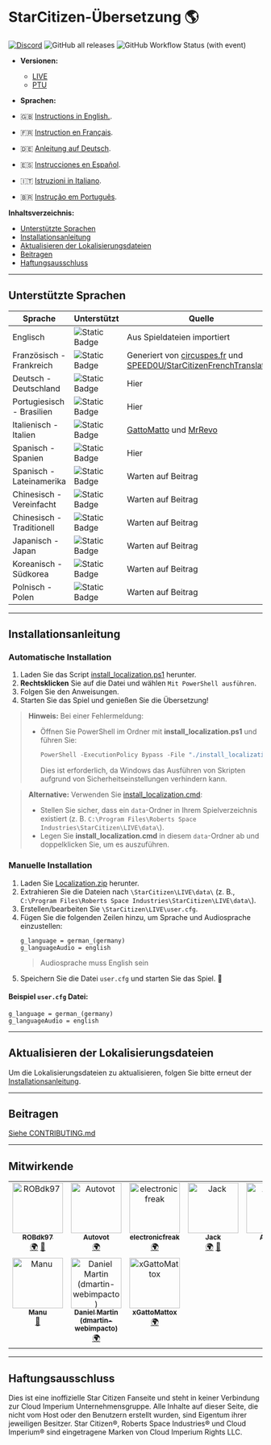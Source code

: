 # StarCitizen-Übersetzung 🌎

[![Discord](https://img.shields.io/discord/1185135396112322620?logo=discord&label=discord)](https://discord.gg/Gbvz9fTmZU)
![GitHub all releases](https://img.shields.io/github/downloads/Dymerz/StarCitizen-Localization/total)
![GitHub Workflow Status (with event)](https://img.shields.io/github/actions/workflow/status/Dymerz/StarCitizen-Localization/.github%2Fworkflows%2Fvalidate-global-ini.yaml?event=push&label=INI%20Validation&link=https%3A%2F%2Fgithub.com%2FDymerz%2FStarCitizen-Localization%2Factions%2Fworkflows%2Fvalidate-global-ini.yaml)

- **Versionen:** 
  - [LIVE](https://github.com/Dymerz/StarCitizen-Localization/blob/main/README_de.md) 
  - [PTU](https://github.com/Dymerz/StarCitizen-Localization/blob/ptu/README_de.md)

- **Sprachen:**
- 🇬🇧 [Instructions in English.](README.md).
- 🇫🇷 [Instruction en Français](README_fr.md).
- 🇩🇪 [Anleitung auf Deutsch](README_de.md).
- 🇪🇸 [Instrucciones en Español](README_es.md).
- 🇮🇹 [Istruzioni in Italiano](README_it.md).
- 🇧🇷 [Instrução em Português](README_ptbr.md).

**Inhaltsverzeichnis:**
  - [Unterstützte Sprachen](#unterstützte-sprachen)
  - [Installationsanleitung](#installationsanleitung)
  - [Aktualisieren der Lokalisierungsdateien](#aktualisieren-der-lokalisierungsdateien)
  - [Beitragen](#beitragen)
  - [Haftungsausschluss](#haftungsausschluss)

---
## Unterstützte Sprachen

| Sprache                 | Unterstützt | Quelle |
|--------------------------|-------------|--------|
| Englisch                | ![Static Badge](https://img.shields.io/badge/4.0.0-EPTU-brightgreen) | Aus Spieldateien importiert |
| Französisch - Frankreich | ![Static Badge](https://img.shields.io/badge/3.24.3-LIVE-brightgreen) | Generiert von [circuspes.fr](https://traduction.circuspes.fr) und [SPEED0U/StarCitizenFrenchTranslation](https://github.com/SPEED0U/StarCitizenFrenchTranslation) |
| Deutsch - Deutschland   | ![Static Badge](https://img.shields.io/badge/3.24.3-LIVE-brightgreen) | Hier |
| Portugiesisch - Brasilien| ![Static Badge](https://img.shields.io/badge/3.24.3-LIVE-brightgreen) | Hier |
| Italienisch - Italien   | ![Static Badge](https://img.shields.io/badge/3.24.1-LIVE-yellow) | [GattoMatto](https://robertsspaceindustries.com/citizens/GattoMatto) und [MrRevo](https://robertsspaceindustries.com/citizens/MrRevo) |
| Spanisch - Spanien      | ![Static Badge](https://img.shields.io/badge/3.23.1a-LIVE-orange) | Hier |
| Spanisch - Lateinamerika| ![Static Badge](https://img.shields.io/badge/x.xx.x-LIVE-darkred) | Warten auf Beitrag |
| Chinesisch - Vereinfacht| ![Static Badge](https://img.shields.io/badge/x.xx.x-LIVE-darkred) | Warten auf Beitrag |
| Chinesisch - Traditionell| ![Static Badge](https://img.shields.io/badge/x.xx.x-LIVE-darkred) | Warten auf Beitrag |
| Japanisch - Japan       | ![Static Badge](https://img.shields.io/badge/x.xx.x-LIVE-darkred) | Warten auf Beitrag |
| Koreanisch - Südkorea   | ![Static Badge](https://img.shields.io/badge/x.xx.x-LIVE-darkred) | Warten auf Beitrag |
| Polnisch - Polen        | ![Static Badge](https://img.shields.io/badge/x.xx.x-LIVE-darkred) | Warten auf Beitrag |

---
## Installationsanleitung

### Automatische Installation

1. Laden Sie das Script [install_localization.ps1](https://github.com/Dymerz/StarCitizen-Localization/releases/latest/download/install_localization.ps1) herunter.
2. **Rechtsklicken** Sie auf die Datei und wählen `Mit PowerShell ausführen`.
3. Folgen Sie den Anweisungen.
4. Starten Sie das Spiel und genießen Sie die Übersetzung!

> **Hinweis:** Bei einer Fehlermeldung:
> - Öffnen Sie PowerShell im Ordner mit **install_localization.ps1** und führen Sie:
>   ```powershell
>   PowerShell -ExecutionPolicy Bypass -File "./install_localization.ps1"
>   ```
>   Dies ist erforderlich, da Windows das Ausführen von Skripten aufgrund von Sicherheitseinstellungen verhindern kann.

> **Alternative:** Verwenden Sie [install_localization.cmd](https://github.com/Dymerz/StarCitizen-Localization/releases/latest/download/install_localization.cmd):
> - Stellen Sie sicher, dass ein `data`-Ordner in Ihrem Spielverzeichnis existiert (z. B. `C:\Program Files\Roberts Space Industries\StarCitizen\LIVE\data\`).
> - Legen Sie **install_localization.cmd** in diesem `data`-Ordner ab und doppelklicken Sie, um es auszuführen.

### Manuelle Installation

1. Laden Sie [Localization.zip](https://github.com/Dymerz/StarCitizen-Localization/releases/latest/download/Localization.zip) herunter.
2. Extrahieren Sie die Dateien nach `\StarCitizen\LIVE\data\` (z. B., `C:\Program Files\Roberts Space Industries\StarCitizen\LIVE\data\`).
3. Erstellen/bearbeiten Sie `\StarCitizen\LIVE\user.cfg`.
4. Fügen Sie die folgenden Zeilen hinzu, um Sprache und Audiosprache einzustellen:
   ```plaintext
   g_language = german_(germany)
   g_languageAudio = english
   ```
   > Audiosprache muss English sein
5. Speichern Sie die Datei `user.cfg` und starten Sie das Spiel. 🚀

#### Beispiel `user.cfg` Datei:
```plaintext
g_language = german_(germany)
g_languageAudio = english
```

---
## Aktualisieren der Lokalisierungsdateien
Um die Lokalisierungsdateien zu aktualisieren, folgen Sie bitte erneut der [Installationsanleitung](#installationsanleitung).

---
## Beitragen
[Siehe CONTRIBUTING.md](CONTRIBUTING.md)

---
## Mitwirkende
<!-- ALL-CONTRIBUTORS-LIST:START - Do not remove or modify this section -->
<!-- prettier-ignore-start -->
<!-- markdownlint-disable -->
<table>
  <tbody>
    <tr>
      <td align="center" valign="top" width="14.28%"><a href="https://github.com/ROBdk97"><img src="https://avatars.githubusercontent.com/u/9892024?v=4?s=100" width="100px;" alt="ROBdk97"/><br /><sub><b>ROBdk97</b></sub></a><br /><a href="#translation-ROBdk97" title="Translation">🌍</a> <a href="#projectManagement-ROBdk97" title="Project Management">📆</a></td>
      <td align="center" valign="top" width="14.28%"><a href="https://github.com/Autovot"><img src="https://avatars.githubusercontent.com/u/87210193?v=4?s=100" width="100px;" alt="Autovot"/><br /><sub><b>Autovot</b></sub></a><br /><a href="#translation-Autovot" title="Translation">🌍</a></td>
      <td align="center" valign="top" width="14.28%"><a href="https://github.com/electronicfreak"><img src="https://avatars.githubusercontent.com/u/11193801?v=4?s=100" width="100px;" alt="electronicfreak"/><br /><sub><b>electronicfreak</b></sub></a><br /><a href="#translation-electronicfreak" title="Translation">🌍</a></td>
      <td align="center" valign="top" width="14.28%"><a href="https://github.com/Jack-mk"><img src="https://avatars.githubusercontent.com/u/22667101?v=4?s=100" width="100px;" alt="Jack"/><br /><sub><b>Jack</b></sub></a><br /><a href="#translation-Jack-mk" title="Translation">🌍</a> <a href="#projectManagement-Jack-mk" title="Project Management">📆</a></td>
      <td align="center" valign="top" width="14.28%"><a href="https://github.com/Auhrus"><img src="https://avatars.githubusercontent.com/u/57270834?v=4?s=100" width="100px;" alt="Auhrus"/><br /><sub><b>Auhrus</b></sub></a><br /><a href="#translation-Auhrus" title="Translation">🌍</a> <a href="#projectManagement-Auhrus" title="Project Management">📆</a></td>
      <td align="center" valign="top" width="14.28%"><a href="https://github.com/Nxzzin"><img src="https://avatars.githubusercontent.com/u/148262077?v=4?s=100" width="100px;" alt="Nxzzin"/><br /><sub><b>Nxzzin</b></sub></a><br /><a href="#translation-Nxzzin" title="Translation">🌍</a></td>
      <td align="center" valign="top" width="14.28%"><a href="https://github.com/InterPlay02"><img src="https://avatars.githubusercontent.com/u/23037423?v=4?s=100" width="100px;" alt="InterPlay"/><br /><sub><b>InterPlay</b></sub></a><br /><a href="#translation-InterPlay02" title="Translation">🌍</a></td>
    </tr>
    <tr>
      <td align="center" valign="top" width="14.28%"><a href="https://github.com/Brill65"><img src="https://avatars.githubusercontent.com/u/8363399?v=4?s=100" width="100px;" alt="Manu"/><br /><sub><b>Manu</b></sub></a><br /><a href="#review-Brill65" title="Reviewed Pull Requests">👀</a></td>
      <td align="center" valign="top" width="14.28%"><a href="https://github.com/danidomen"><img src="https://avatars.githubusercontent.com/u/5998908?v=4?s=100" width="100px;" alt="Daniel Martin (dmartin-webimpacto)"/><br /><sub><b>Daniel Martin (dmartin-webimpacto)</b></sub></a><br /><a href="#translation-danidomen" title="Translation">🌍</a></td>
	  <td align="center" valign="top" width="14.28%"><a href="https://github.com/xGattoMattox"><img src="https://avatars.githubusercontent.com/u/149336969?v=4?s=100" width="100px;" alt="xGattoMattox"/><br /><sub><b>xGattoMattox</b></sub></a><br /><a href="#translation-xGattoMattox" title="Translation">🌍</a></td>
    </tr>
  </tbody>
</table>

<!-- markdownlint-restore -->
<!-- prettier-ignore-end -->

<!-- ALL-CONTRIBUTORS-LIST:END -->

---
## Haftungsausschluss
Dies ist eine inoffizielle Star Citizen Fanseite und steht in keiner Verbindung zur Cloud Imperium Unternehmensgruppe. Alle Inhalte auf dieser Seite, die nicht vom Host oder den Benutzern erstellt wurden, sind Eigentum ihrer jeweiligen Besitzer. Star Citizen®, Roberts Space Industries® und Cloud Imperium® sind eingetragene Marken von Cloud Imperium Rights LLC.
